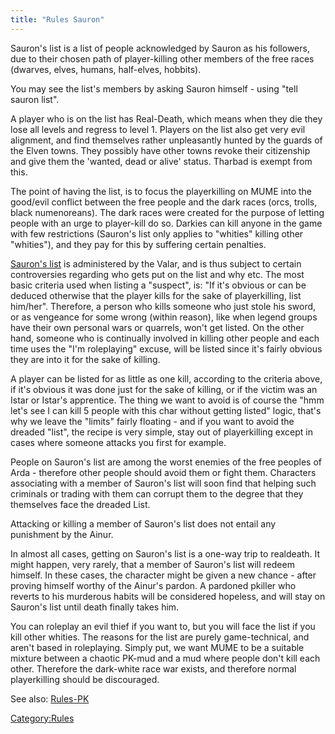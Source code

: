```yaml
---
title: "Rules Sauron"
---
```


Sauron's list is a list of people acknowledged by Sauron as his
followers, due to their chosen path of player-killing other members of
the free races (dwarves, elves, humans, half-elves, hobbits).

You may see the list's members by asking Sauron himself - using "tell
sauron list".

A player who is on the list has Real-Death, which means when they die
they lose all levels and regress to level 1. Players on the list also
get very evil alignment, and find themselves rather unpleasantly hunted
by the guards of the Elven towns. They possibly have other towns revoke
their citizenship and give them the 'wanted, dead or alive' status.
Tharbad is exempt from this.

The point of having the list, is to focus the playerkilling on MUME into
the good/evil conflict between the free people and the dark races (orcs,
trolls, black numenoreans). The dark races were created for the purpose
of letting people with an urge to player-kill do so. Darkies can kill
anyone in the game with few restrictions (Sauron's list only applies to
"whities" killing other "whities"), and they pay for this by suffering
certain penalties.

[Sauron's list](Saurons_List "wikilink") is administered by the Valar,
and is thus subject to certain controversies regarding who gets put on
the list and why etc. The most basic criteria used when listing a
"suspect", is: "If it's obvious or can be deduced otherwise that the
player kills for the sake of playerkilling, list him/her". Therefore, a
person who kills someone who just stole his sword, or as vengeance for
some wrong (within reason), like when legend groups have their own
personal wars or quarrels, won't get listed. On the other hand, someone
who is continually involved in killing other people and each time uses
the "I'm roleplaying" excuse, will be listed since it's fairly obvious
they are into it for the sake of killing.

A player can be listed for as little as one kill, according to the
criteria above, if it's obvious it was done just for the sake of
killing, or if the victim was an Istar or Istar's apprentice. The thing
we want to avoid is of course the "hmm let's see I can kill 5 people
with this char without getting listed" logic, that's why we leave the
"limits" fairly floating - and if you want to avoid the dreaded "list",
the recipe is very simple, stay out of playerkilling except in cases
where someone attacks you first for example.

People on Sauron's list are among the worst enemies of the free peoples
of Arda - therefore other people should avoid them or fight them.
Characters associating with a member of Sauron's list will soon find
that helping such criminals or trading with them can corrupt them to the
degree that they themselves face the dreaded List.

Attacking or killing a member of Sauron's list does not entail any
punishment by the Ainur.

In almost all cases, getting on Sauron's list is a one-way trip to
realdeath. It might happen, very rarely, that a member of Sauron's list
will redeem himself. In these cases, the character might be given a new
chance - after proving himself worthy of the Ainur's pardon. A pardoned
pkiller who reverts to his murderous habits will be considered hopeless,
and will stay on Sauron's list until death finally takes him.

You can roleplay an evil thief if you want to, but you will face the
list if you kill other whities. The reasons for the list are purely
game-technical, and aren't based in roleplaying. Simply put, we want
MUME to be a suitable mixture between a chaotic PK-mud and a mud where
people don't kill each other. Therefore the dark-white race war exists,
and therefore normal playerkilling should be discouraged.

See also: [Rules-PK](Rules-PK "wikilink")

[Category:Rules](Category:Rules "wikilink")